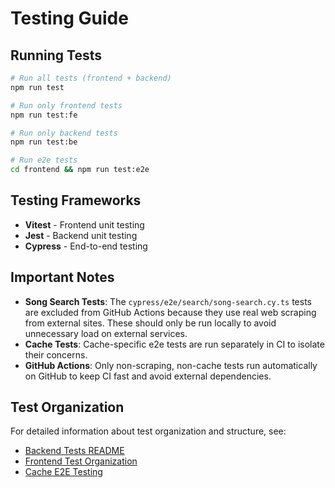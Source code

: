 # Testing Guide

## Running Tests

```sh
# Run all tests (frontend + backend)
npm run test

# Run only frontend tests
npm run test:fe

# Run only backend tests
npm run test:be

# Run e2e tests
cd frontend && npm run test:e2e
```

## Testing Frameworks

- **Vitest** - Frontend unit testing
- **Jest** - Backend unit testing
- **Cypress** - End-to-end testing

## Important Notes

- **Song Search Tests**: The `cypress/e2e/search/song-search.cy.ts` tests are excluded from GitHub Actions because they use real web scraping from external sites. These should only be run locally to avoid unnecessary load on external services.
- **Cache Tests**: Cache-specific e2e tests are run separately in CI to isolate their concerns.
- **GitHub Actions**: Only non-scraping, non-cache tests run automatically on GitHub to keep CI fast and avoid external dependencies.

## Test Organization

For detailed information about test organization and structure, see:
- [Backend Tests README](../backend/tests/README.md)
- [Frontend Test Organization](./test-organization.md)
- [Cache E2E Testing](./cache-e2e-testing.md)
